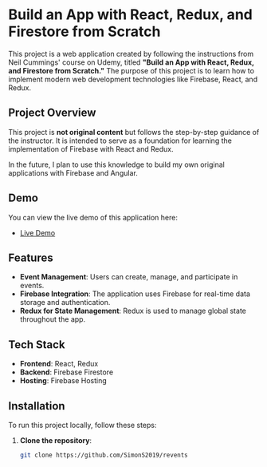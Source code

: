 # Build an App with React, Redux, and Firestore from Scratch

This project is a web application created by following the instructions from Neil Cummings' course on Udemy, titled **"Build an App with React, Redux, and Firestore from Scratch."** The purpose of this project is to learn how to implement modern web development technologies like Firebase, React, and Redux.

## Project Overview

This project is **not original content** but follows the step-by-step guidance of the instructor. It is intended to serve as a foundation for learning the implementation of Firebase with React and Redux.

In the future, I plan to use this knowledge to build my own original applications with Firebase and Angular.

## Demo

You can view the live demo of this application here:

- [Live Demo](https://revents-2023-fe3fe.web.app/)

## Features

- **Event Management**: Users can create, manage, and participate in events.
- **Firebase Integration**: The application uses Firebase for real-time data storage and authentication.
- **Redux for State Management**: Redux is used to manage global state throughout the app.

## Tech Stack

- **Frontend**: React, Redux
- **Backend**: Firebase Firestore
- **Hosting**: Firebase Hosting

## Installation

To run this project locally, follow these steps:

1. **Clone the repository**:

   ```bash
   git clone https://github.com/SimonS2019/revents
